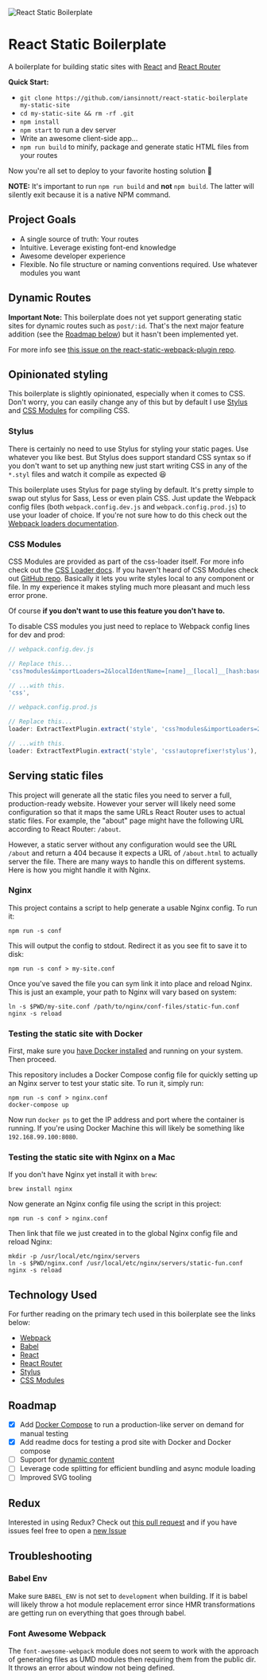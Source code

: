 ![React Static Boilerplate](http://dropsinn.s3.amazonaws.com/Screen%20Shot%202016-01-03%20at%208.39.55%20PM.png)

# React Static Boilerplate

A boilerplate for building static sites with [React][] and [React Router][]

**Quick Start:**

* `git clone https://github.com/iansinnott/react-static-boilerplate my-static-site`
* `cd my-static-site && rm -rf .git`
* `npm install`
* `npm start` to run a dev server
* Write an awesome client-side app...
* `npm run build` to minify, package and generate static HTML files from your routes

Now you're all set to deploy to your favorite hosting solution :beers:

**NOTE:** It's important to run `npm run build` and **not** `npm build`. The latter will silently exit because it is a native NPM command.

## Project Goals

* A single source of truth: Your routes
* Intuitive. Leverage existing font-end knowledge
* Awesome developer experience
* Flexible. No file structure or naming conventions required. Use whatever modules you want

## Dynamic Routes

**Important Note:** This boilerplate does not yet support generating static sites for dynamic routes such as `post/:id`. That's the next major feature addition (see the [Roadmap below](#roadmap)) but it hasn't been implemented yet.

For more info see [this issue on the react-static-webpack-plugin repo](https://github.com/iansinnott/react-static-webpack-plugin/issues/2).

## Opinionated styling

This boilerplate is slightly opinionated, especially when it comes to CSS. Don't worry, you can easily change any of this but by default I use [Stylus][] and [CSS Modules][] for compiling CSS.

### Stylus

There is certainly no need to use Stylus for styling your static pages. Use whatever you like best. But Stylus does support standard CSS syntax so if you don't want to set up anything new just start writing CSS in any of the `*.styl` files and watch it compile as expected :satisfied:

This boilerplate uses Stylus for page styling by default. It's pretty simple to swap out stylus for Sass, Less or even plain CSS. Just update the Webpack config files (both `webpack.config.dev.js` and `webpack.config.prod.js`) to use your loader of choice. If you're not sure how to do this check out the [Webpack loaders documentation](https://webpack.github.io/docs/loaders.html).

### CSS Modules

CSS Modules are provided as part of the css-loader itself. For more info check out the [CSS Loader docs][css-loader-modules]. If you haven't heard of CSS Modules check out [GitHub repo][CSS Modules]. Basically it lets you write styles local to any component or file. In my experience it makes styling much more pleasant and much less error prone.

Of course **if you don't want to use this feature you don't have to.**

To disable CSS modules you just need to replace to Webpack config lines for dev and prod:

```js
// webpack.config.dev.js

// Replace this...
'css?modules&importLoaders=2&localIdentName=[name]__[local]__[hash:base64:6]',

// ...with this.
'css',
```

```js
// webpack.config.prod.js

// Replace this...
loader: ExtractTextPlugin.extract('style', 'css?modules&importLoaders=2!autoprefixer!stylus'),

// ...with this.
loader: ExtractTextPlugin.extract('style', 'css!autoprefixer!stylus'),
```


## Serving static files

This project will generate all the static files you need to server a full, production-ready website. However your server will likely need some configuration so that it maps the same URLs React Router uses to actual static files. For example, the "about" page might have the following URL according to React Router: `/about`.

However, a static server without any configuration would see the URL `/about` and return a 404 because it expects a URL of `/about.html` to actually server the file. There are many ways to handle this on different systems. Here is how you might handle it with Nginx.

### Nginx

This project contains a script to help generate a usable Nginx config. To run it:

```
npm run -s conf
```

This will output the config to stdout. Redirect it as you see fit to save it to disk:

```
npm run -s conf > my-site.conf
```

Once you've saved the file you can sym link it into place and reload Nginx. This is just an example, your path to Nginx will vary based on system:

```
ln -s $PWD/my-site.conf /path/to/nginx/conf-files/static-fun.conf
nginx -s reload
```

### Testing the static site with Docker

First, make sure you [have Docker installed](https://www.docker.com/products/docker-toolbox) and running on your system. Then proceed.

This repository includes a Docker Compose config file for quickly setting up an Nginx server to test your static site. To run it, simply run:

```
npm run -s conf > nginx.conf
docker-compose up
```

Now run `docker ps` to get the IP address and port where the container is running. If you're using Docker Machine this will likely be something like `192.168.99.100:8080`.

### Testing the static site with Nginx on a Mac

If you don't have Nginx yet install it with `brew`:

```
brew install nginx
```

Now generate an Nginx config file using the script in this project:

```
npm run -s conf > nginx.conf
```

Then link that file we just created in to the global Nginx config file and reload Nginx:

```
mkdir -p /usr/local/etc/nginx/servers
ln -s $PWD/nginx.conf /usr/local/etc/nginx/servers/static-fun.conf
nginx -s reload
```

## Technology Used

For further reading on the primary tech used in this boilerplate see the links below:

* [Webpack][]
* [Babel][]
* [React][]
* [React Router][]
* [Stylus][]
* [CSS Modules][]

## Roadmap

- [x] Add [Docker Compose][] to run a production-like server on demand for manual testing
- [x] Add readme docs for testing a prod site with Docker and Docker compose
- [ ] Support for [dynamic content](https://github.com/iansinnott/react-static-webpack-plugin/issues/2)
- [ ] Leverage code splitting for efficient bundling and async module loading
- [ ] Improved SVG tooling

## Redux

Interested in using Redux? Check out [this pull request](https://github.com/iansinnott/react-static-boilerplate/pull/9) and if you have issues feel free to open a [new Issue][]

[new Issue]: https://github.com/iansinnott/react-static-boilerplate/issues/new

## Troubleshooting

### Babel Env

 Make sure `BABEL_ENV` is not set to `development` when building. If it is babel will likely throw a hot module replacement error since HMR transformations are getting run on everything that goes through babel.

### Font Awesome Webpack

The `font-awesome-webpack` module does not seem to work with the approach of generating files as UMD modules then requiring them from the public dir. It throws an error about window not being defined.

[React]: http://facebook.github.io/react/
[Webpack]: http://webpack.github.io/
[Babel]: https://babeljs.io/
[Stylus]: https://learnboost.github.io/stylus/
[CSS Modules]: https://github.com/css-modules/css-modules
[css-loader-modules]: https://github.com/webpack/css-loader#css-modules
[Express]: http://expressjs.com/
[Waterline]: https://github.com/balderdashy/waterline
[Flux]: https://facebook.github.io/flux/docs/overview.html
[React Router]: https://github.com/rackt/react-router
[Redux]: https://github.com/rackt/redux
[Docker Compose]: https://docs.docker.com/compose/

